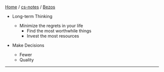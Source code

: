 [Home](https://mengxianbin.github.io) /
[cs-notes](https://mengxianbin.github.io/cs-notes/content) /
[Bezos](https://mengxianbin.github.io/cs-notes/content/Bezos)

* Long-term Thinking
    * Minimize the regrets in your life
        * Find the most worthwhile things
        * Invest the most resources

* Make Decisions
    * Fewer
    * Quality

---
